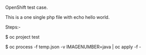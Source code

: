 OpenShift test case.

This is a one single php file with echo hello world.


Steps:-

$ oc project test

$ oc process -f temp.json -v IMAGENUMBER=java | oc apply -f -
